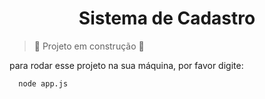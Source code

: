 <h1 align="center">Sistema de Cadastro</h1>

> :construction: Projeto em construção :construction:


para rodar esse projeto na sua máquina, por favor digite:
```
  node app.js
```
